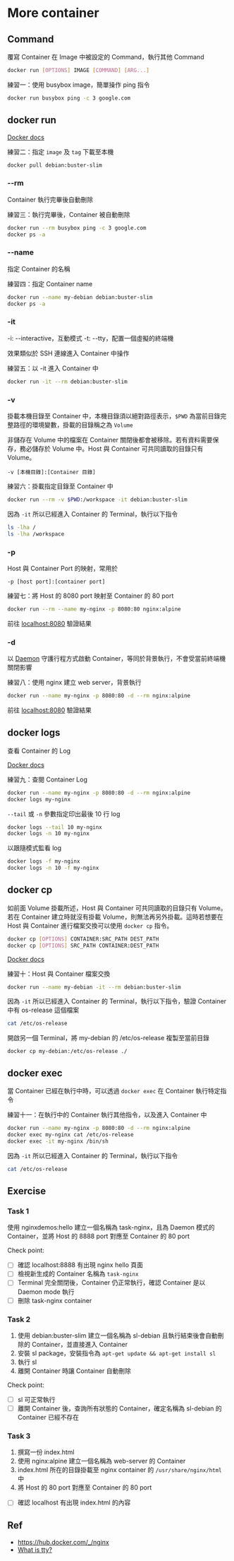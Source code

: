 # More container

## Command

覆寫 Container 在 Image 中被設定的 Command，執行其他 Command

``` bash
docker run [OPTIONS] IMAGE [COMMAND] [ARG...]
```

練習一：使用 busybox image，簡單操作 ping 指令

```bash
docker run busybox ping -c 3 google.com
```

## docker run

[Docker docs](https://docs.docker.com/engine/reference/commandline/run/)

練習二：指定 `image` 及 `tag` 下載至本機

```bash
docker pull debian:buster-slim
```

### --rm

Container 執行完畢後自動刪除

練習三：執行完畢後，Container 被自動刪除

```bash
docker run --rm busybox ping -c 3 google.com
docker ps -a
```

### --name

指定 Container 的名稱

練習四：指定 Container name

```bash
docker run --name my-debian debian:buster-slim
docker ps -a
```

### -it

-i: --interactive，互動模式
-t: --tty，配置一個虛擬的終端機

效果類似於 SSH 連線進入 Container 中操作

練習五：以 -it 進入 Container 中

```bash
docker run -it --rm debian:buster-slim
```

### -v

掛載本機目錄至 Container 中，本機目錄須以絕對路徑表示，```$PWD``` 為當前目錄完整路徑的環境變數，掛載的目錄稱之為 ```Volume```

非儲存在 Volume 中的檔案在 Container 關閉後都會被移除。若有資料需要保存，務必儲存於 Volume 中。Host 與 Container 可共同讀取的目錄只有 Volume。

```-v [本機目錄]:[Container 目錄]```

練習六：掛載指定目錄至 Container 中

```bash
docker run --rm -v $PWD:/workspace -it debian:buster-slim
```

因為 ```-it``` 所以已經進入 Container 的 Terminal，執行以下指令

```bash
ls -lha /
ls -lha /workspace
```

### -p

Host 與 Container Port 的映射，常用於

```-p [host port]:[container port]```

練習七：將 Host 的 8080 port 映射至 Container 的 80 port

```bash
docker run --rm --name my-nginx -p 8080:80 nginx:alpine
```

前往 [localhost:8080](localhost:8080) 驗證結果

### -d

以 [Daemon](https://zh.wikipedia.org/wiki/%E5%AE%88%E6%8A%A4%E8%BF%9B%E7%A8%8B) 守護行程方式啟動 Container，等同於背景執行，不會受當前終端機關閉影響

練習八：使用 nginx 建立 web server，背景執行

```bash
docker run --name my-nginx -p 8080:80 -d --rm nginx:alpine 
```

前往 [localhost:8080](localhost:8080) 驗證結果

## docker logs

查看 Container 的 Log

[Docker docs](https://docs.docker.com/engine/reference/commandline/logs/)

練習九：查閱 Container Log

```bash
docker run --name my-nginx -p 8080:80 -d --rm nginx:alpine 
docker logs my-nginx
```

```--tail``` 或 ```-n``` 參數指定印出最後 10 行 log

```bash 
docker logs --tail 10 my-nginx
docker logs -n 10 my-nginx
```

以跟隨模式監看 log

```bash
docker logs -f my-nginx
docker logs -n 10 -f my-nginx
```

## docker cp

如前面 Volume 掛載所述，Host 與 Container 可共同讀取的目錄只有 Volume。若在 Container 建立時就沒有掛載 Volume，則無法再另外掛載。這時若想要在 Host 與 Container 進行檔案交換可以使用 ```docker cp``` 指令。

```bash
docker cp [OPTIONS] CONTAINER:SRC_PATH DEST_PATH
docker cp [OPTIONS] SRC_PATH CONTAINER:DEST_PATH
```

[Docker docs](https://docs.docker.com/engine/reference/commandline/cp/)

練習十：Host 與 Container 檔案交換

```bash
docker run --name my-debian -it --rm debian:buster-slim
```

因為 ```-it``` 所以已經進入 Container 的 Terminal，執行以下指令，驗證 Container 中有 os-release 這個檔案

```bash
cat /etc/os-release
```

開啟另一個 Terminal，將 my-debian 的 /etc/os-release 複製至當前目錄

```
docker cp my-debian:/etc/os-release ./
```

## docker exec

當 Container 已經在執行中時，可以透過 ```docker exec``` 在 Container 執行特定指令

練習十一：在執行中的 Container 執行其他指令，以及進入 Container 中

```bash
docker run --name my-nginx -p 8080:80 -d --rm nginx:alpine 
docker exec my-nginx cat /etc/os-release
docker exec -it my-nginx /bin/sh
```

因為 ```-it``` 所以已經進入 Container 的 Terminal，執行以下指令

```bash
cat /etc/os-release
```

## Exercise

### Task 1

使用 nginxdemos:hello 建立一個名稱為 task-nginx，且為 Daemon 模式的 Container，並將 Host 的 8888 port 對應至 Container 的 80 port

Check point:

- [ ] 確認 localhost:8888 有出現 nginx hello 頁面
- [ ] 檢視新生成的 Container 名稱為 ```task-nginx```
- [ ] Terminal 完全關閉後，Container 仍正常執行，確認 Container 是以 Daemon mode 執行
- [ ] 刪除 task-nginx container

### Task 2

1. 使用 debian:buster-slim 建立一個名稱為 sl-debian 且執行結束後會自動刪除的 Container，並直接進入 Container
2. 安裝 sl package，安裝指令為 ```apt-get update && apt-get install sl```
3. 執行 sl
4. 離開 Container 時讓 Container 自動刪除

Check point:

- [ ] sl 可正常執行
- [ ] 離開 Container 後，查詢所有狀態的 Container，確定名稱為 sl-debian 的 Container 已經不存在

### Task 3

1. 撰寫一份 index.html
2. 使用 nginx:alpine 建立一個名稱為 web-server 的 Container
3. index.html 所在的目錄掛載至 nginx container 的 ```/usr/share/nginx/html``` 中
4. 將 Host 的 80 port 對應至 Container 的 80 port

- [ ] 確認 localhost 有出現 index.html 的內容

## Ref

- https://hub.docker.com/_/nginx
- [What is tty?](https://flykof.pixnet.net/blog/post/24277709)
